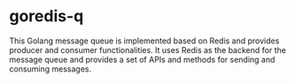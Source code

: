 # goredis-q
This Golang message queue is implemented based on Redis and provides producer and consumer functionalities. It uses Redis as the backend for the message queue and provides a set of APIs and methods for sending and consuming messages.
